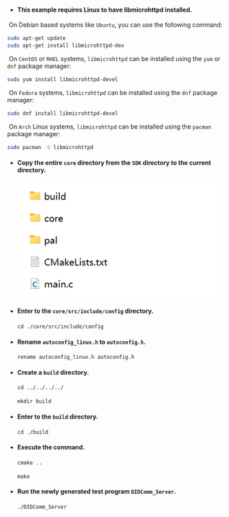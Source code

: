 - #### This example requires Linux to have libmicrohttpd installed.

​		On Debian based systems like `Ubuntu`, you can use the following command:

```bash
sudo apt-get update
sudo apt-get install libmicrohttpd-dev
```

​		On `CentOS` or `RHEL` systems, `libmicrohttpd` can be installed using the `yum` or `dnf` package manager:

```bash
sudo yum install libmicrohttpd-devel
```

​		On `Fedora` systems, `libmicrohttpd` can be installed using the `dnf` package manager:

```bash
sudo dnf install libmicrohttpd-devel
```

​		On `Arch` Linux systems, `libmicrohttpd` can be installed using the `pacman` package manager:

```bash
sudo pacman -S libmicrohttpd
```



- #### Copy the entire `core` directory from the `SDK` directory to the current directory.

  ![core](./image/core.png)

- #### Enter to the `core/src/include/config` directory.

  ```
  cd ./core/src/include/config
  ```

- #### Rename `autoconfig_linux.h` to `autoconfig.h`.

  ```
  rename autoconfig_linux.h autoconfig.h
  ```

- #### Create a `build` directory.

  ```
  cd ../../../../
  
  mkdir build
  ```

- #### Enter to the `build` directory.

  ```
  cd ./build
  ```

- #### Execute the command.

  ```
  cmake ..
  
  make
  ```

- #### Run the newly generated test program `DIDComm_Server`.

  ```
  ./DIDComm_Server
  ```

  

